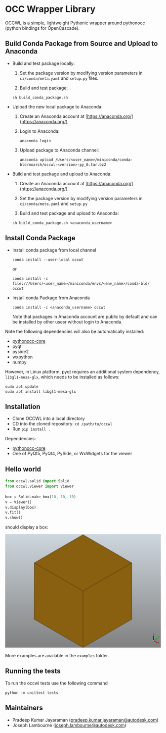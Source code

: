 # OCC Wrapper Library

OCCWL is a simple, lightweight Pythonic wrapper around pythonocc (python bindings for OpenCascade).


## Build Conda Package from Source and Upload to Anaconda

- Build and test package locally:
    
    1. Set the package version by modifying version parameters in `ci/conda/meta.yaml` and `setup.py` files.

    2. Build and test package:
    ```
    sh build_conda_package.sh
    ```

- Upload the new local package to Anaconda:
    
    1. Create an Anaconda account at [https://anaconda.org/](https://anaconda.org/)
    
    2. Login to Anaconda:
        ```
        anaconda login 
        ```

    3. Upload package to Anaconda channel:
        ```
        anaconda upload /Users/<user_name>/miniconda/conda-bld/noarch/occwl-<version>-py_0.tar.bz2
        ```

- Build and test package and upload to Anaconda:

    1. Create an Anaconda account at [https://anaconda.org/](https://anaconda.org/)

    2. Set the package version by modifying version parameters in `ci/conda/meta.yaml` and `setup.py`

    3. Build and test package and upload to Anaconda:
    ```
    sh build_conda_package.sh <anaconda_username> 
    ```

## Install Conda Package
- Install conda package from local channel
    ```
    conda install --user-local occwt
    ```
    or
    ```
    conda install -c file:///Users/<user_name>/miniconda/envs/<env_name>/conda-bld/ occwt
    ```

- Install conda Package from Anaconda

    ```
    conda install -c <anaconda_username> occwt
    ```
    Note that packages in Anaconda account are public by default and can be installed
    by other usesr without login to Anaconda.

Note the following dependencies will also be automatically installed:
 - [pythonocc-core](https://github.com/tpaviot/pythonocc-core)
 - pyqt
 - pyside2
 - wxpython
 - numpy

However, in Linux platform, pyqt requires an additional system dependency, `libgl1-mesa-glx`, which needs to be installed as follows:
```
sudo apt update
sudo apt install libgl1-mesa-glx
```



## Installation

- Clone OCCWL into a local directory
- CD into the cloned repository: `cd /path/to/occwl`
- Run `pip install .`


Dependencies:

- [pythonocc-core](https://github.com/tpaviot/pythonocc-core)
- One of PyQt5, PyQt4, PySide, or WxWidgets for the viewer


## Hello world

```python
from occwl.solid import Solid
from occwl.viewer import Viewer

box = Solid.make_box(10, 10, 10)
v = Viewer()
v.display(box)
v.fit()
v.show()
```

should display a box:

![hello world viewer](examples/ex1_hello_world.png "Hello world")

More examples are available in the `examples` folder.


## Running the tests

To run the occwl tests use the following command

```
python -m unittest tests
```


## Maintainers

- Pradeep Kumar Jayaraman (pradeep.kumar.jayaraman@autodesk.com)
- Joseph Lambourne (joseph.lambourne@autodesk.com)
